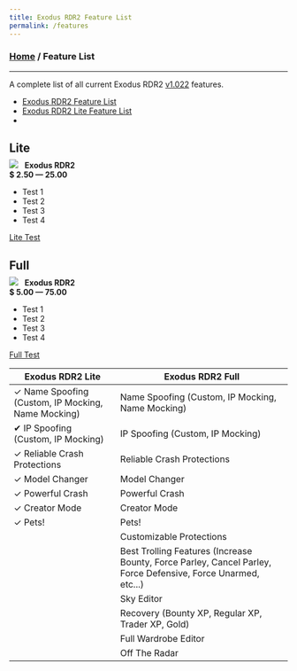 ```yaml
---
title: Exodus RDR2 Feature List
permalink: /features
---
```

### [Home](/) / Feature List
---
A complete list of all current Exodus RDR2 [v1.022](changelogs/1022) features.

- [Exodus RDR2 Feature List](features/full)
- [Exodus RDR2 Lite Feature List](features/lite)
- 

<section id="services" class="container row">
  <div class="col card">
    <h2 class="h2" style="margin-bottom: 8px">Lite</h2>
    <img src="https://exodusmenu.com/static/app/media/image/shared/meta/apple-touch-icon.d43b0ab0387c524e.png">
    &nbsp; <strong>Exodus RDR2</strong>
    <div class="padd-m"></div>
    <strong class="spaced-out">
      $ <span class="h1">2.50 — 25.00</span>
    </strong>
    <div class="padd-m"></div>
    <ul class="no-bullet check-list">
      <li>Test 1</li>
      <li>Test 2</li>
      <li>Test 3</li>
      <li>Test 4</li>
    </ul>
    <div class="padd-m"></div>
    <a href="https://exoduscheats.github.io/store" class="btn stretch btn--primary">Lite Test</a>
  </div>
  <div class="col card">
    <h2 class="h2" style="margin-bottom: 8px">Full</h2>
    <img src="https://exodusmenu.com/static/app/media/image/shared/meta/apple-touch-icon.d43b0ab0387c524e.png">
    &nbsp; <strong>Exodus RDR2</strong>
    <div class="padd-m"></div>
    <strong class="spaced-out">
      $ <span class="h1">5.00 — 75.00 </span>
    </strong>
    <div class="padd-m"></div>
    <ul class="no-bullet check-list">
      <li>Test 1</li>
      <li>Test 2</li>
      <li>Test 3</li>
      <li>Test 4</li>
    </ul>
    <div class="padd-m"></div>
    <a href="https://exoduscheats.github.io/store" class="btn stretch btn--primary">Full Test</a>
  </div>
</section>

| Exodus RDR2 Lite                                  | Exodus RDR2 Full                                  |
| ------------------------------------------------- | ------------------------------------------------- |
| &#10003; Name Spoofing (Custom, IP Mocking, Name Mocking) | Name Spoofing (Custom, IP Mocking, Name Mocking)
| &#10004; IP Spoofing (Custom, IP Mocking)                 | IP Spoofing (Custom, IP Mocking)
| &#10003; Reliable Crash Protections                       | Reliable Crash Protections
| &#10003; Model Changer                                    | Model Changer
| &#10003; Powerful Crash                                   | Powerful Crash
| &#10003; Creator Mode                                     | Creator Mode
| &#10003; Pets!                                            | Pets!
|                                                   | Customizable Protections
|                                                   | Best Trolling Features (Increase Bounty, Force Parley, Cancel Parley, Force Defensive, Force Unarmed, etc...)
|                                                   | Sky Editor
|                                                   | Recovery (Bounty XP, Regular XP, Trader XP, Gold)
|                                                   | Full Wardrobe Editor
|                                                   | Off The Radar
